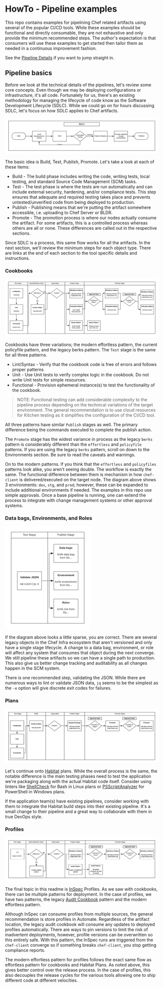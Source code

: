 # HowTo - Pipeline examples

This repo contains examples for pipelining Chef related artifacts using several of the popular CI/CD tools. While these examples should be functional and directly consumable, they are not exhaustive and only provide the minimum recommended steps. The author's expectation is that consumers will use these examples to get started then tailor them as needed in a continuous improvement fashion.

See the [Pipeline Details](PipelineDetails.md) if you want to jump straight in.

## Pipeline basics

Before we look at the technical details of the pipelines, let's review some core concepts. Even though we may be deploying configurations or infrastructure, it's all code. Fortunately for us, there's an existing methodology for managing the lifecycle of code know as the Software Development Lifecycle (SDLC). While we could go on for hours discussing SDLC, let's focus on how SDLC applies to Chef artifacts.

![Chef SDLC Process](images/SDLC.png)

The basic idea is Build, Test, Publish, Promote. Let's take a look at each of these items:

* Build - The build phase includes writing the code, writing tests, local testing, and standard Source Code Management (SCM) tasks.
* Test - The test phase is where the tests are run automatically and can include external security, hardening, and/or compliance tests. This step ensures that adequate and required testing takes place and prevents untested/unverified code from being deployed to production.
* Publish - Publishing means that we're putting the artifact somewhere accessible, i.e. uploading to Chef Server or BLDR.
* Promote - The promotion process is where our nodes actually consume the artifact. For some artifacts, this is a controlled process whereas others are all or none. These differences are called out in the respective sections.

Since SDLC is a process, this same flow works for all the artifacts. In the next section, we'll review the minimum steps for each object type. There are links at the end of each section to the tool specific details and instructions.

### Cookbooks

![Cookbook Process](images/cookbooks.png)

Cookbooks have three variations; the modern effortless pattern, the current policyfile pattern, and the legacy berks pattern. The `Test` stage is the same for all three patterns.

* Lint/Syntax - Verify that the cookbook code is free of errors and follows proper patterns
* Unit - Use Unit tests to verify complex logic in the cookbook. Do not write Unit tests for simple resources.
* Functional - Provision ephemeral instance(s) to test the functionality of the cookbook.

> NOTE: Functional testing can add considerable complexity to the pipeline process depending on the technical variations of the target environment. The general recommendation is to use cloud resources for Kitchen testing as it simplifies the configuration of the CI/CD tool.

All three patterns have similar `Publish` stages as well. The primary difference being the commands executed to complete the publish action.

The `Promote` stage has the widest variance in process as the legacy `berks` pattern is considerably different than the `effortless` and `policyfile` patterns. If you are using the legacy `berks` pattern, scroll on down to the Environments section. Be sure to read the caveats and warnings.

On to the modern patterns. If you think that the `effortless` and `policyfiles` patterns look alike, you aren't seeing double. The workflow is exactly the same. The functional difference between them is mechanism in how `chef-client` is delivered/executed on the target node. The diagram above shows 3 environments: `dev`, `stg`, and `prod`; however, these can be expanded to include additional environments if needed. The examples in this repo use simple approvals. Once a base pipeline is running, one can extend the process to integrate with change management systems or other approval systems.

### Data bags, Environments, and Roles

![Server Objects Process](./images/serverobjects.png)

If the diagram above looks a little sparse, you are correct. There are several legacy objects in the Chef Infra ecosystem that aren't versioned and only have a single stage lifecycle. A change to a data bag, environment, or role will affect any system that consumes that object during the next converge. We still pipeline these artifacts so we can have a single path to production. This also give us better change tracking and auditability as all changes happen in the SCM system.

There is one recommended step, validating the JSON. While there are numerous ways to lint or validate JSON data, `jq` seems to be the simplest as the `-e` option will give discrete exit codes for failures.

### Plans

![Plans Process](images/plan.png)

Let's continue onto [Habitat](https://www.habitat.sh) plans. While the overall process is the same, the notable difference is the main testing phases need to test the application we're packaging along with the actual Habitat code itself. Consider using linters like [ShellCheck](https://www.shellcheck.net/) for Bash in Linux plans or [PSScriptAnalyzer](https://github.com/PowerShell/PSScriptAnalyzer) for PowerShell in Windows plans.

If the application team(s) have existing pipelines, consider working with them to integrate the Habitat build steps into their existing pipeline. It's a small change to their pipeline and a great way to collaborate with them in true DevOps style.

### Profiles

![Profiles Process](images/profiles.png)

The final topic in this readme is [InSpec](https://www.inspec.io) Profiles. As we saw with cookbooks, there can be multiple patterns for deployment. In the case of profiles, we have two patterns, the legacy [Audit Cookbook](https://supermarket.chef.io/cookbooks/audit) pattern and the modern effortless pattern.

Although InSpec can consume profiles from multiple sources, the general recommendation is store profiles in Automate. Regardless of the artifact location, the legacy audit cookbook will consume any updates to deployed profiles automatically. There are ways to pin versions to limit the risk of inadvertent deployments, however, profile versions can be overwritten so this entirely safe. With this pattern, the InSpec runs are triggered from the `chef-client` converge so if something breaks `chef-client`, you stop getting compliance reports.

The modern effortless pattern for profiles follows the exact same flow as effortless pattern for cookbooks and Habitat Plans. As noted above, this gives better control over the release process. In the case of profiles, this also decouples the release cycles for the various tools allowing one to ship different code at different velocities.
